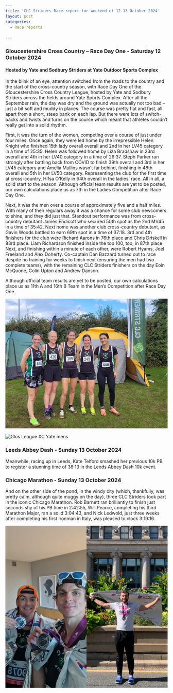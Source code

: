 ```yaml
---
title: 'CLC Striders Race report for weekend of 12-13 October 2024'
layout: post
categories:
  - Race reports

---
```



### Gloucestershire Cross Country – Race Day One - Saturday 12 October 2024
#### Hosted by Yate and Sodbury Striders at Yate Outdoor Sports Complex

In the blink of an eye, attention switched from the roads to the country and the start of the cross-country season, with Race Day One of the Gloucestershire Cross Country League, hosted by Yate and Sodbury Striders across the fields around Yate Sports Complex. After all the September rain, the day was dry and the ground was actually not too bad – just a bit soft and muddy in places. The course was pretty flat and fast, all apart from a short, steep bank on each lap. But there were lots of switch-backs and twists and turns on the course which meant that athletes couldn’t really get into a solid rhythm.

First, it was the turn of the women, competing over a course of just under four miles. Once again, they were led home by the irrepressible Helen Knight who finished 15th lady overall overall and 2nd in her LV45 category in a time of 25:35. Helen was followed home by Liza Bradshaw in 23rd overall and 4th in her LV40 category in a time of 26:37. Steph Parker ran strongly after battling back from COVID to finish 39th overall and 3rd in her LV45 category and Amelia Mullins wasn’t far behind, finishing in 48th overall and 5th in her LV50 category. Representing the club for the first time at cross-country, Hifsa O’Kelly in 64th overall in the ladies’ race. All in all, a solid start to the season. Although official team results are yet to be posted, our own calculations place us as 7th in the Ladies Competition after Race Day One. 

Next, it was the men over a course of approximately five and a half miles. With many of their regulars away it was a chance for some club newcomers to shine, and they did just that. Standout performance was from cross-country debutant James Endicott who secured 50th spot as the 2nd MV45 in a time of 35:42. Next home was another club cross-country debutant, as Gavin Woods battled to earn 69th spot in a time of 37:18. 3rd and 4th finishers for the club were Richard Aarons in 76th place and Chris Driskell in 83rd place. Liam Richardson finished inside the top 100, too, in 87th place. Next, and finishing within a minute of each other, were Robert Hyams, Joel Freeland and Alex Doherty. Co-captain Dan Bazzard turned out to race despite no training for weeks to finish next (ensuring the men had two complete teams), with the remaining CLC Striders finishers on the day Eoin McQuone, Colin Upton and Andrew Danson.

Although official team results are yet to be posted, our own calculations place us as 11th A and 16th B Team in the Men’s Competition after Race Day One. 

![Glos League XC Yate ladies](/images/2024/10/2024-10-14-Yate-Glos-League-XC-ladies.jpg "Glos League XC Yate ladies")

![Glos League XC Yate mens](/images/2024/10/2024-10-14-Yate-Glos-League-XC-mens.jpg "Glos League XC Yate mens")

### Leeds Abbey Dash - Sunday 13 October 2024

Meanwhile, racing up in Leeds, Kate Telford smashed her previous 10k PB to register a stunning time of 38:13 in the Leeds Abbey Dash 10k event.

### Chicago Marathon - Sunday 13 October 2024

And on the other side of the pond, in the windy city (which, thankfully, was pretty calm, although quite muggy on the day), three CLC Striders took part in the iconic Chicago Marathon. Rob Barnett ran brilliantly to finish just seconds shy of his PB time in 2:42:55, Will Pearce, completing his third Marathon Major, ran a solid 3:04:43, and Nick Ledwold, just three weeks after completing his first Ironman in Italy, was pleased to clock 3:19:16.

![Chicago Marathon](/images/2024/10/2024-10-14-Chicago_marathon.jpg "Chicago Marathon")

